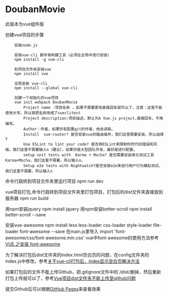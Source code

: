 # DoubanMovie

此版本为vue组件版

创建vue项目的步骤

		安装node.js

		安装vue-cli 脚手架构建工具（必须在全局中进行安装）
		npm install -g vue-cli

		到项目文件夹安装vue
		npm install vue

		全局安装 vue-cli
		npm install --global vue-cli

		创建一个初始化的vue项目
		vue init webpack DoubanMovie
			Project name :项目名称 ，如果不需要更改直接回车就可以了。注意：这里不能使用大写，所以我把名称改成了vueclitest
			Project description:项目描述，默认为A Vue.js project,直接回车，不用编写。
			Author：作者，如果你有配置git的作者，他会读取。
			Install  vue-router? 是否安装vue的路由插件，我们这里需要安装，所以选择Y
			Use ESLint to lint your code? 是否用ESLint来限制你的代码错误和风格。我们这里不需要输入n（建议），如果你是大型团队开发，最好是进行配置。
			setup unit tests with  Karma + Mocha? 是否需要安装单元测试工具Karma+Mocha，我们这里不需要，所以输入n。
			Setup e2e tests with Nightwatch?是否安装e2e来进行用户行为模拟测试，我们这里不需要，所以输入n

命令行跳转到项目文件夹里运行项目
	npm run dev

vue项目打包,命令行跳转到项目文件夹里打包项目，打包后的dist文件夹直接放到服务器
	npm run build

用npm安装jquery
  npm install jquery
用npm安装better-scroll
  npm install better-scroll --save

安装vue-awesome
  npm install less less-loader css-loader style-loader file-loader font-awesome --save
在main.js里导入
  import 'font-awesome/css/font-awesome.min.css'
vue中font-awesome的使用方法参考[VUE.之安装 font-awesome](https://www.cnblogs.com/Charles-Yuan/p/11273347.html)


为了解决打包后dist文件夹的index.html空白页的问题，在config文件夹的index.js中修改，参考[关于vue-cli打包后，index显示空白页解决方法](https://blog.csdn.net/jasons_xie/article/details/80901589)

如果打包后的文件不能上传Github，把.gitignore文件中的 /dist/删掉，然后重新打包上传就可以了，参考[Vue项目dist文件夹不能上传至github问题](https://www.jianshu.com/p/7b841e9d0f13?utm_source=desktop&utm_medium=timeline)

提交Github后可以根据[GitHub Pages](https://1729176996.github.io/DoubanMovie/dist/index.html)来查看效果
